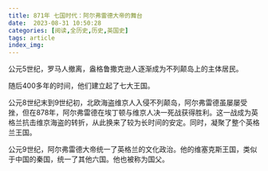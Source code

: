 ```yaml
---
title: 871年 七国时代：阿尔弗雷德大帝的舞台
date:  2023-08-31 10:50:28
categories: [阅读,全历史,历史,英国史]
tags: article
index_img: 
---
```


公元5世纪，罗马人撤离，盎格鲁撒克逊人逐渐成为不列颠岛上的主体居民。

随后400多年的时间，他们建立起了七大王国。

公元8世纪末到9世纪初，北欧海盗维京人入侵不列颠岛，阿尔弗雷德虽屡屡受挫，但在878年，阿尔弗雷德在埃丁顿与维京人决一死战获得胜利。这一战成为英格兰抗击维京海盗的转折，从此换来了较为长时间的安定。同时，凝聚了整个英格兰王国。

公元9世纪，阿尔弗雷德大帝统一了英格兰的文化政治。他的维塞克斯王国，类似于中国的秦国，统一了其他六国。他也被称为国父。
